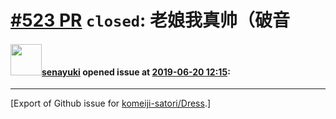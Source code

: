 # [\#523 PR](https://github.com/komeiji-satori/Dress/pull/523) `closed`: 老娘我真帅（破音

#### <img src="https://avatars.githubusercontent.com/u/27473098?v=4" width="50">[senayuki](https://github.com/senayuki) opened issue at [2019-06-20 12:15](https://github.com/komeiji-satori/Dress/pull/523):






-------------------------------------------------------------------------------



[Export of Github issue for [komeiji-satori/Dress](https://github.com/komeiji-satori/Dress).]
